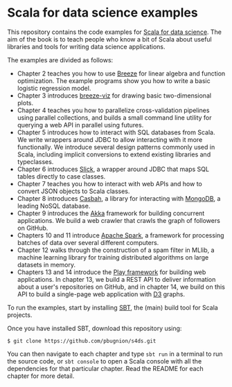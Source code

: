 #  Scala for data science examples

This repository contains the code examples for [Scala for data science](http://pascalbugnion.net/book.html). The aim of the book is to teach people who know a bit of Scala about useful libraries and tools for writing data science applications.

The examples are divided as follows:

 - Chapter 2 teaches you how to use [Breeze](https://github.com/dlwh/breeze) for linear algebra and function optimization. The example programs show you how to write a basic logistic regression model.
 - Chapter 3 introduces [breeze-viz](https://github.com/scalanlp/breeze/wiki/Quickstart#breeze-viz) for drawing basic two-dimensional plots.
 - Chapter 4 teaches you how to parallelize cross-validation pipelines using parallel collections, and builds a small command line utility for querying a web API in parallel using futures.
 - Chapter 5 introduces how to interact with SQL databases from Scala. We write wrappers around JDBC to allow interacting with it more functionally. We introduce several design patterns commonly used in Scala, including implicit conversions to extend existing libraries and typeclasses.
 - Chapter 6 introduces [Slick](http://slick.typesafe.com), a wrapper around JDBC that maps SQL tables directly to case classes.
 - Chapter 7 teaches you how to interact with web APIs and how to convert JSON objects to Scala classes.
 - Chapter 8 introduces [Casbah](https://mongodb.github.io/casbah/), a library for interacting with [MongoDB](https://www.mongodb.org), a leading NoSQL database.
 - Chapter 9 introduces the [Akka](http://akka.io) framework for building concurrent applications. We build a web crawler that crawls the graph of followers on GitHub.
 - Chapters 10 and 11 introduce [Apache Spark](http://spark.apache.org), a framework for processing batches of data over several different computers.
 - Chapter 12 walks through the construction of a spam filter in MLlib, a machine learning library for training distributed algorithms on large datasets in memory.
 - Chapters 13 and 14 introduce the [Play framework](https://www.playframework.com) for building web applications. In chapter 13, we build a REST API to deliver information about a user's repositories on GitHub, and in chapter 14, we build on this API to build a single-page web application with [D3](d3js.org) graphs.

To run the examples, start by installing [SBT](http://www.scala-sbt.org/release/tutorial/Setup.html), the (main) build tool for Scala projects.

Once you have installed SBT, download this repository using:

    $ git clone https://github.com/pbugnion/s4ds.git

You can then navigate to each chapter and type `sbt run` in a terminal to run the source code, or `sbt console` to open a Scala console with all the dependencies for that particular chapter. Read the README for each chapter for more detail.

